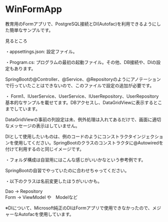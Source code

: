 # WinFormApp

教育用のFormアプリで、PostgreSQL接続とDI(Autofac)を利用できるようにした簡単なサンプルです。

見るところ

・appsettings.json: 設定ファイル。

・Program.cs: プログラムの最初の起動ファイル。その他、DB接続や、DIの設定もあります。  

SpringBootの@Controller、@Service、@Repositoryのようにアノテーションで行っていたことはできないので、このファイルで設定の追加が必要です。

・ Form1、IUserService、UserService、IUserRepository、UserRepository  
基本的なサンプルを載せてます。DBアクセスし、DataGridViewに表示するとこまでしています。  

DataGridViewの事前の列設定は未、例外処理は入れてあるだけで、画面に適切なメッセージの表示はしていません。

DIとして使用したいものは、例のコードのようにコンストラクタインジェクションを使用してください。SpringBootのクラスのコンストラクタに@Autowiredを付けて利用するのと同じイメージです。  

・フォルダ構成は自習用にはこんな感じがいいかなという参考例です。  

SpringBootの自習でやっていたのに合わせちゃってください。


・以下のクラスは名前変更したほうがいいかも。

Dao → Repository  
Form → ViewModel や　Modelなど  

※DIについて、Microsoft純正のDIはFormアプリで使用できなかったので、メジャーなAutofacを使用しています。




